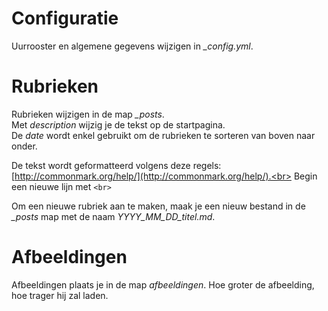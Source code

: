 # Configuratie
Uurrooster en algemene gegevens wijzigen in *_config.yml*.

# Rubrieken
Rubrieken wijzigen in de map *_posts*. <br>
Met *description* wijzig je de tekst op de startpagina. <br>
De *date* wordt enkel gebruikt om de rubrieken te sorteren van boven naar onder.

De tekst wordt geformatteerd volgens deze regels: [http://commonmark.org/help/](http://commonmark.org/help/).<br>
Begin een nieuwe lijn met `<br>` 

Om een nieuwe rubriek aan te maken, maak je een nieuw bestand in de *_posts* map met de naam *YYYY_MM_DD_titel.md*.

# Afbeeldingen
Afbeeldingen plaats je in de map *afbeeldingen*.
Hoe groter de afbeelding, hoe trager hij zal laden.
